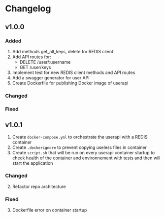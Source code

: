 # Changelog

## v1.0.0

### Added

1. Add methods get_all_keys, delete for REDIS client
2. Add API routes for:
   - DELETE /user/:username
   - GET /user/keys
3. Implement test for new REDIS client methods and API routes
4. Add a swagger generator for user API
5. Create Dockerfile for publishing Docker image of userapi

### Changed

### Fixed

## v1.0.1

1. Create `docker-compose.yml` to orchestrate the userapi with a REDIS container
1. Create `.dockerignore` to prevent copying useless files in container
1. Create `script.sh` that will be run on every userapi container startup to check health of the container and environnement with tests and then will start the application

### Changed

2. Refactor repo architecture

### Fixed

3. Dockerfile error on container startup

